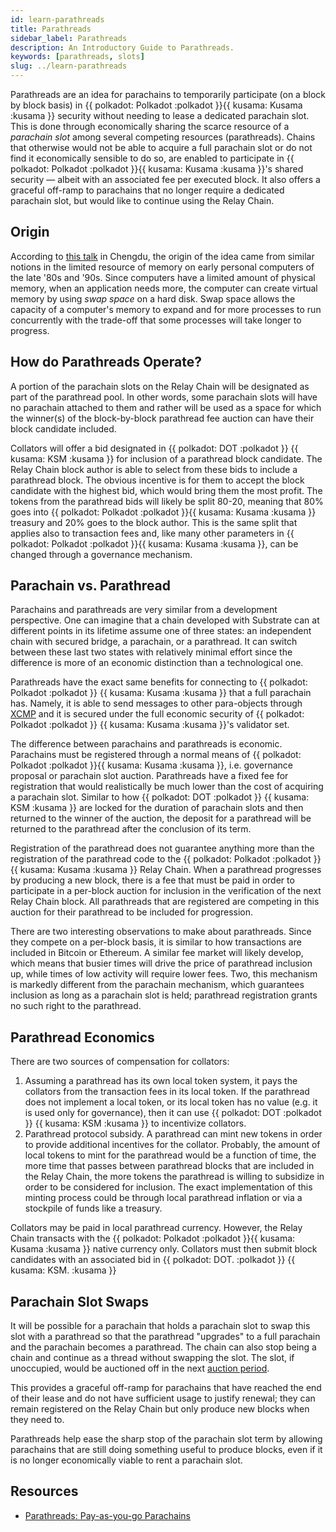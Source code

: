 ```yaml
---
id: learn-parathreads
title: Parathreads
sidebar_label: Parathreads
description: An Introductory Guide to Parathreads.
keywords: [parathreads, slots]
slug: ../learn-parathreads
---
```


Parathreads are an idea for parachains to temporarily participate (on a block by block basis) in
\{\{ polkadot: Polkadot :polkadot }}\{\{ kusama: Kusama :kusama }} security without needing to lease
a dedicated parachain slot. This is done through economically sharing the scarce resource of a
_parachain slot_ among several competing resources (parathreads). Chains that otherwise would not be
able to acquire a full parachain slot or do not find it economically sensible to do so, are enabled
to participate in \{\{ polkadot: Polkadot :polkadot }}\{\{ kusama: Kusama :kusama }}'s shared
security &mdash; albeit with an associated fee per executed block. It also offers a graceful
off-ramp to parachains that no longer require a dedicated parachain slot, but would like to continue
using the Relay Chain.

## Origin

According to [this talk](https://v.douyu.com/show/a4Jj7llO5q47Dk01) in Chengdu, the origin of the
idea came from similar notions in the limited resource of memory on early personal computers of the
late '80s and '90s. Since computers have a limited amount of physical memory, when an application
needs more, the computer can create virtual memory by using _swap space_ on a hard disk. Swap space
allows the capacity of a computer's memory to expand and for more processes to run concurrently with
the trade-off that some processes will take longer to progress.

## How do Parathreads Operate?

A portion of the parachain slots on the Relay Chain will be designated as part of the parathread
pool. In other words, some parachain slots will have no parachain attached to them and rather will
be used as a space for which the winner(s) of the block-by-block parathread fee auction can have
their block candidate included.

Collators will offer a bid designated in \{\{ polkadot: DOT :polkadot }} \{\{ kusama: KSM :kusama }}
for inclusion of a parathread block candidate. The Relay Chain block author is able to select from
these bids to include a parathread block. The obvious incentive is for them to accept the block
candidate with the highest bid, which would bring them the most profit. The tokens from the
parathread bids will likely be split 80-20, meaning that 80% goes into \{\{ polkadot: Polkadot
:polkadot }}\{\{ kusama: Kusama :kusama }} treasury and 20% goes to the block author. This is the
same split that applies also to transaction fees and, like many other parameters in \{\{ polkadot:
Polkadot :polkadot }}\{\{ kusama: Kusama :kusama }}, can be changed through a governance mechanism.

## Parachain vs. Parathread

Parachains and parathreads are very similar from a development perspective. One can imagine that a
chain developed with Substrate can at different points in its lifetime assume one of three states:
an independent chain with secured bridge, a parachain, or a parathread. It can switch between these
last two states with relatively minimal effort since the difference is more of an economic
distinction than a technological one.

Parathreads have the exact same benefits for connecting to \{\{ polkadot: Polkadot :polkadot }} \{\{
kusama: Kusama :kusama }} that a full parachain has. Namely, it is able to send messages to other
para-objects through [XCMP](learn-xcm.md###XCMP) and it is secured under the full economic security
of \{\{ polkadot: Polkadot :polkadot }} \{\{ kusama: Kusama :kusama }}'s validator set.

The difference between parachains and parathreads is economic. Parachains must be registered through
a normal means of \{\{ polkadot: Polkadot :polkadot }}\{\{ kusama: Kusama :kusama }}, i.e.
governance proposal or parachain slot auction. Parathreads have a fixed fee for registration that
would realistically be much lower than the cost of acquiring a parachain slot. Similar to how \{\{
polkadot: DOT :polkadot }} \{\{ kusama: KSM :kusama }} are locked for the duration of parachain
slots and then returned to the winner of the auction, the deposit for a parathread will be returned
to the parathread after the conclusion of its term.

Registration of the parathread does not guarantee anything more than the registration of the
parathread code to the \{\{ polkadot: Polkadot :polkadot }}\{\{ kusama: Kusama :kusama }} Relay
Chain. When a parathread progresses by producing a new block, there is a fee that must be paid in
order to participate in a per-block auction for inclusion in the verification of the next Relay
Chain block. All parathreads that are registered are competing in this auction for their parathread
to be included for progression.

There are two interesting observations to make about parathreads. Since they compete on a per-block
basis, it is similar to how transactions are included in Bitcoin or Ethereum. A similar fee market
will likely develop, which means that busier times will drive the price of parathread inclusion up,
while times of low activity will require lower fees. Two, this mechanism is markedly different from
the parachain mechanism, which guarantees inclusion as long as a parachain slot is held; parathread
registration grants no such right to the parathread.

## Parathread Economics

There are two sources of compensation for collators:

1. Assuming a parathread has its own local token system, it pays the collators from the transaction
   fees in its local token. If the parathread does not implement a local token, or its local token
   has no value (e.g. it is used only for governance), then it can use \{\{ polkadot: DOT :polkadot
   }} \{\{ kusama: KSM :kusama }} to incentivize collators.
2. Parathread protocol subsidy. A parathread can mint new tokens in order to provide additional
   incentives for the collator. Probably, the amount of local tokens to mint for the parathread
   would be a function of time, the more time that passes between parathread blocks that are
   included in the Relay Chain, the more tokens the parathread is willing to subsidize in order to
   be considered for inclusion. The exact implementation of this minting process could be through
   local parathread inflation or via a stockpile of funds like a treasury.

Collators may be paid in local parathread currency. However, the Relay Chain transacts with the \{\{
polkadot: Polkadot :polkadot }}\{\{ kusama: Kusama :kusama }} native currency only. Collators must
then submit block candidates with an associated bid in \{\{ polkadot: DOT. :polkadot }} \{\{ kusama:
KSM. :kusama }}

## Parachain Slot Swaps

It will be possible for a parachain that holds a parachain slot to swap this slot with a parathread
so that the parathread "upgrades" to a full parachain and the parachain becomes a parathread. The
chain can also stop being a chain and continue as a thread without swapping the slot. The slot, if
unoccupied, would be auctioned off in the next [auction period](learn-auction.md).

This provides a graceful off-ramp for parachains that have reached the end of their lease and do not
have sufficient usage to justify renewal; they can remain registered on the Relay Chain but only
produce new blocks when they need to.

Parathreads help ease the sharp stop of the parachain slot term by allowing parachains that are
still doing something useful to produce blocks, even if it is no longer economically viable to rent
a parachain slot.

## Resources

- [Parathreads: Pay-as-you-go Parachains](https://medium.com/polkadot-network/parathreads-pay-as-you-go-parachains-7440d23dde06)
